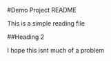 #Demo Project README

This is a simple reading file

##Heading 2

I hope this isnt much of a problem